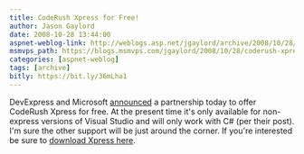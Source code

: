 ```yaml
---
title: CodeRush Xpress for Free!
author: Jason Gaylord
date: 2008-10-28 13:44:00
aspnet-weblog-link: http://weblogs.asp.net/jgaylord/archive/2008/10/28/coderush-xpress-for-free.aspx
msmvps_path: https://blogs.msmvps.com/jgaylord/2008/10/28/coderush-xpress-for-free/
categories: [aspnet-weblog]
tags: [archive]
bitly: https://bit.ly/36mLha1
---
```


DevExpress and Microsoft [announced](http://community.devexpress.com/blogs/ctodx/archive/2008/10/27/coderush-xpress-announced-and-available.aspx) a partnership today to offer CodeRush Xpress for free. At the present time it's only available for non-express versions of Visual Studio and will only work with C# (per their post). I'm sure the other support will be just around the corner. If you're interested be sure to [download Xpress here](http://devexpress.com/Products/Visual_Studio_Add-in/CodeRushX/).